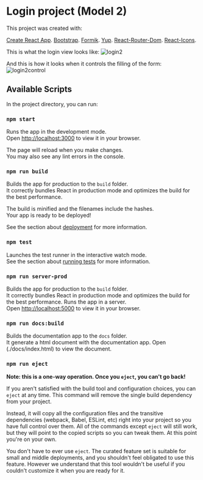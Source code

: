 # Login project (Model 2)

This project was created with: 

[Create React App](https://github.com/facebook/create-react-app).
[Bootstrap](https://github.com/twbs).
[Formik](https://github.com/jaredpalmer/formik).
[Yup](https://github.com/jquense/yup).
[React-Router-Dom](https://github.com/remix-run/react-router).
[React-Icons](https://github.com/react-icons/react-icons).

This is what the login view looks like:
![login2](https://user-images.githubusercontent.com/121043838/220352918-ab005ef3-dcba-48c0-86b7-196b3da6f86d.png)

And this is how it looks when it controls the filling of the form:
![login2control](https://user-images.githubusercontent.com/121043838/220352979-a6af3bb5-34de-446e-ba24-19c171e212cb.png)

## Available Scripts

In the project directory, you can run:

### `npm start`

Runs the app in the development mode.\
Open [http://localhost:3000](http://localhost:3000) to view it in your browser.

The page will reload when you make changes.\
You may also see any lint errors in the console.

### `npm run build`

Builds the app for production to the `build` folder.\
It correctly bundles React in production mode and optimizes the build for the best performance.

The build is minified and the filenames include the hashes.\
Your app is ready to be deployed!

See the section about [deployment](https://facebook.github.io/create-react-app/docs/deployment) for more information.

### `npm test`

Launches the test runner in the interactive watch mode.\
See the section about [running tests](https://facebook.github.io/create-react-app/docs/running-tests) for more information.

### `npm run server-prod`

Builds the app for production to the `build` folder.\
It correctly bundles React in production mode and optimizes the build for the best performance.
Runs the app in a server.\
Open [http://localhost:5000](http://localhost:5000) to view it in your browser.

### `npm run docs:build`

Builds the documentation app to the `docs` folder.\
It generate a html document with the documentation app.
Open (./docs/index.html) to view the document.

### `npm run eject`

**Note: this is a one-way operation. Once you `eject`, you can't go back!**

If you aren't satisfied with the build tool and configuration choices, you can `eject` at any time. This command will remove the single build dependency from your project.

Instead, it will copy all the configuration files and the transitive dependencies (webpack, Babel, ESLint, etc) right into your project so you have full control over them. All of the commands except `eject` will still work, but they will point to the copied scripts so you can tweak them. At this point you're on your own.

You don't have to ever use `eject`. The curated feature set is suitable for small and middle deployments, and you shouldn't feel obligated to use this feature. However we understand that this tool wouldn't be useful if you couldn't customize it when you are ready for it.

